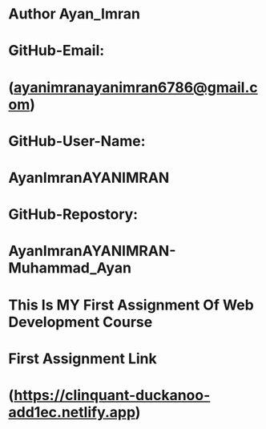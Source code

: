 # Author Ayan_Imran
# GitHub-Email:
# (ayanimranayanimran6786@gmail.com)
# GitHub-User-Name:
# AyanImranAYANIMRAN
# GitHub-Repostory:
# AyanImranAYANIMRAN-Muhammad_Ayan
# This Is MY First Assignment Of Web Development Course
# First Assignment Link 
# (https://clinquant-duckanoo-add1ec.netlify.app)
